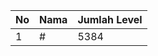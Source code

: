 | No | Nama            | Jumlah Level |
|----|-----------------|--------------|
| 1  | #    |    5384        |
